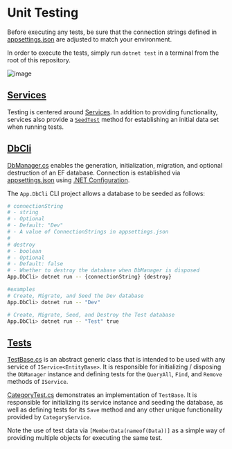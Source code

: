 # Unit Testing

Before executing any tests, be sure that the connection strings defined in [appsettings.json](./App.DbCli/appsettings.json) are adjusted to match your environment.

In order to execute the tests, simply run `dotnet test` in a terminal from the root of this repository.

![image](https://user-images.githubusercontent.com/14102723/177339934-88f68f69-8245-4bf5-bb90-35e4ce3218bb.png)

## [Services](./App.Services/)
Testing is centered around [Services](./App.Services/). In addition to providing functionality, services also provide a [`SeedTest`](./App.Services/CategoryService.cs#L43) method for establishing an initial data set when running tests.

## [DbCli](./App.DbCli/)
[DbManager.cs](./App.DbCli/DbManager.cs) enables the generation, initialization, migration, and optional destruction of an EF database. Connection is established via [appsettings.json](./App.DbCli/appsettings.json) using [.NET Configuration](https://docs.microsoft.com/en-us/dotnet/core/extensions/configuration).

The `App.DbCli` CLI project allows a database to be seeded as follows:

```bash
# connectionString
# - string
# - Optional
# - Default: "Dev"
# - A value of ConnectionStrings in appsettings.json
#
# destroy
# - boolean
# - Optional
# - Default: false
# - Whether to destroy the database when DbManager is disposed
App.DbCli> dotnet run -- {connectionString} {destroy}

#examples
# Create, Migrate, and Seed the Dev database
App.DbCli> dotnet run -- "Dev"

# Create, Migrate, Seed, and Destroy the Test database
App.DbCli> dotnet run -- "Test" true
```

## [Tests](./App.Tests/)

[TestBase.cs](./App.Tests/Tests/TestBase.cs) is an abstract generic class that is intended to be used with any service of `IService<EntityBase>`. It is responsible for initializing / disposing the `DbManager` instance and defining tests for the `QueryAll`, `Find`, and `Remove` methods of `IService`.

[CategoryTest.cs](./App.Tests/Tests/CategoryTest.cs) demonstrates an implementation of `TestBase`. It is responsible for initializing its service instance and seeding the database, as well as defining tests for its `Save` method and any other unique functionality provided by `CategoryService`.

Note the use of test data via `[MemberData(nameof(Data))]` as a simple way of providing multiple objects for executing the same test.